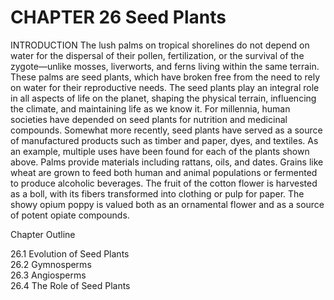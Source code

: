 # CHAPTER 26 Seed Plants

INTRODUCTION The lush palms on tropical shorelines do not depend on water for the dispersal of their pollen, fertilization, or the survival of the zygote—unlike mosses, liverworts, and ferns living within the same terrain. These palms are seed plants, which have broken free from the need to rely on water for their reproductive needs. The seed plants play an integral role in all aspects of life on the planet, shaping the physical terrain, influencing the climate, and maintaining life as we know it. For millennia, human societies have depended on seed plants for nutrition and medicinal compounds. Somewhat more recently, seed plants have served as a source of manufactured products such as timber and paper, dyes, and textiles. As an example, multiple uses have been found for each of the plants shown above. Palms provide materials including rattans, oils, and dates. Grains like wheat are grown to feed both human and animal populations or fermented to produce alcoholic beverages. The fruit of the cotton flower is harvested as a boll, with its fibers transformed into clothing or pulp for paper. The showy opium poppy is valued both as an ornamental flower and as a source of potent opiate compounds.

Chapter Outline

26.1 Evolution of Seed Plants   
26.2 Gymnosperms   
26.3 Angiosperms   
26.4 The Role of Seed Plants